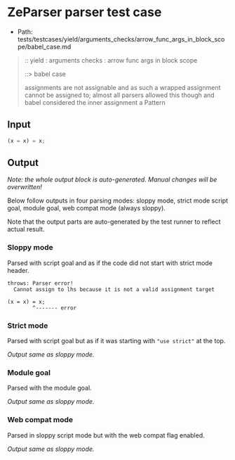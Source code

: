 # ZeParser parser test case

- Path: tests/testcases/yield/arguments_checks/arrow_func_args_in_block_scope/babel_case.md

> :: yield : arguments checks : arrow func args in block scope
>
> ::> babel case
>
> assignments are not assignable and as such a wrapped assignment cannot be assigned to; almost all parsers allowed this though and babel considered the inner assignment a Pattern

## Input


`````js
(x = x) = x;
`````

## Output

_Note: the whole output block is auto-generated. Manual changes will be overwritten!_

Below follow outputs in four parsing modes: sloppy mode, strict mode script goal, module goal, web compat mode (always sloppy).

Note that the output parts are auto-generated by the test runner to reflect actual result.

### Sloppy mode

Parsed with script goal and as if the code did not start with strict mode header.

`````
throws: Parser error!
  Cannot assign to lhs because it is not a valid assignment target

(x = x) = x;
        ^------- error
`````

### Strict mode

Parsed with script goal but as if it was starting with `"use strict"` at the top.

_Output same as sloppy mode._

### Module goal

Parsed with the module goal.

_Output same as sloppy mode._

### Web compat mode

Parsed in sloppy script mode but with the web compat flag enabled.

_Output same as sloppy mode._
